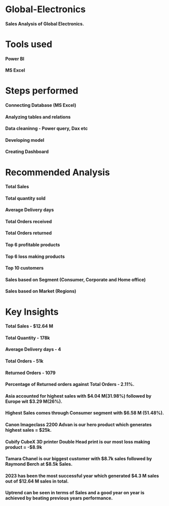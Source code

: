 # Global-Electronics
#### Sales Analysis of Global Electronics.	

# Tools used
#### Power BI
#### MS Excel

# Steps performed
#### Connecting Database (MS Excel)
#### Analyzing tables and relations
#### Data cleaninng - Power query, Dax etc
#### Developing model
#### Creating  Dashboard

# Recommended Analysis
#### Total Sales
#### Total quantity sold
#### Average Delivery days
#### Total Orders received
#### Total Orders returned
#### Top 6 profitable products
#### Top 6 loss making products
#### Top 10 customers
#### Sales based on Segment (Consumer, Corporate and Home office)
#### Sales based on Market (Regions)

# Key Insights
#### Total Sales - $12.64 M
#### Total Quantity - 178k
#### Average Delivery days - 4
#### Total Orders - 51k
#### Returned Orders - 1079
#### Percentage of Returned orders against Total Orders - 2.11%.
#### Asia  accounted for highest sales with $4.04 M(31.98%) followed by Europe wit $3.29 M(26%).
#### Highest Sales comes through Consumer segment with $6.58 M (51.48%).
#### Canon Imageclass 2200 Advan is our hero product which generates highest sales = $25k.
#### Cubify CubeX 3D printer Double Head print is our most loss making product = -$8.9k
#### Tamara Chanel is our biggest customer with $8.7k sales followed by Raymond Berch at $8.5k Sales.
#### 2023 has been the most successful year which generated $4.3 M sales out of $12.64 M sales in total.
#### Uptrend can be seen in terms of Sales and a good year on year is achieved by beating previous years performance.
